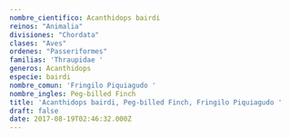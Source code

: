```yaml
---
nombre_cientifico: Acanthidops bairdi
reinos: "Animalia"
divisiones: "Chordata"
clases: "Aves"
ordenes: "Passeriformes"
familias: 'Thraupidae '
generos: Acanthidops
especie: bairdi
nombre_comun: 'Fringilo Piquiagudo '
nombre_ingles: Peg-billed Finch
title: 'Acanthidops bairdi, Peg-billed Finch, Fringilo Piquiagudo '
draft: false
date: 2017-08-19T02:46:32.000Z
---
```


